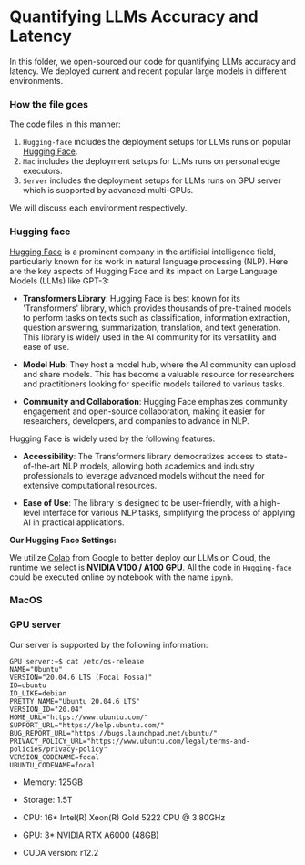 <!--
 * @Author: Garrick
 * @LastEditTime: 2023-12-10 20:37:24
 * @FilePath: /ecem202a_project_23fall/software/README.md
 * zhuohaol@ucla.edu
 * Copyright (c) 2023 by Zhuohao Li, All Rights Reserved.
-->

# Quantifying LLMs Accuracy and Latency

In this folder, we open-sourced our code for quantifying LLMs accuracy and latency. We deployed current and recent popular large models in different environments.

### How the file goes

The code files in this manner:

1. `Hugging-face` includes the deployment setups for LLMs runs on popular [Hugging Face](https://huggingface.co/).
2. `Mac` includes the deployment setups for LLMs runs on personal edge executors.
3. `Server` includes the deployment setups for LLMs runs on GPU server which is supported by advanced multi-GPUs.

We will discuss each environment respectively.

### Hugging face

[Hugging Face](https://huggingface.co/) is a prominent company in the artificial intelligence field, particularly known for its work in natural language processing (NLP). Here are the key aspects of Hugging Face and its impact on Large Language Models (LLMs) like GPT-3:

- **Transformers Library**: Hugging Face is best known for its 'Transformers' library, which provides thousands of pre-trained models to perform tasks on texts such as classification, information extraction, question answering, summarization, translation, and text generation. This library is widely used in the AI community for its versatility and ease of use.

- **Model Hub**: They host a model hub, where the AI community can upload and share models. This has become a valuable resource for researchers and practitioners looking for specific models tailored to various tasks.

- **Community and Collaboration**: Hugging Face emphasizes community engagement and open-source collaboration, making it easier for researchers, developers, and companies to advance in NLP.

Hugging Face is widely used by the following features:

- **Accessibility**: The Transformers library democratizes access to state-of-the-art NLP models, allowing both academics and industry professionals to leverage advanced models without the need for extensive computational resources.

- **Ease of Use**: The library is designed to be user-friendly, with a high-level interface for various NLP tasks, simplifying the process of applying AI in practical applications.

**Our Hugging Face Settings:**

We utilize [Colab](https://colab.google/) from Google to better deploy our LLMs on Cloud, the runtime we select is **NVIDIA V100 / A100 GPU**. All the code in `Hugging-face` could be executed online by notebook with the name `ipynb`.

### MacOS

### GPU server

Our server is supported by the following information:

```shell
GPU server:~$ cat /etc/os-release
NAME="Ubuntu"
VERSION="20.04.6 LTS (Focal Fossa)"
ID=ubuntu
ID_LIKE=debian
PRETTY_NAME="Ubuntu 20.04.6 LTS"
VERSION_ID="20.04"
HOME_URL="https://www.ubuntu.com/"
SUPPORT_URL="https://help.ubuntu.com/"
BUG_REPORT_URL="https://bugs.launchpad.net/ubuntu/"
PRIVACY_POLICY_URL="https://www.ubuntu.com/legal/terms-and-policies/privacy-policy"
VERSION_CODENAME=focal
UBUNTU_CODENAME=focal
```

- Memory: 125GB

- Storage: 1.5T

- CPU: 16\* Intel(R) Xeon(R) Gold 5222 CPU @ 3.80GHz

- GPU: 3\* NVIDIA RTX A6000 (48GB)

- CUDA version: r12.2
